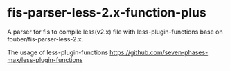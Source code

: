 # fis-parser-less-2.x-function-plus
A parser for fis to compile less(v2.x) file with less-plugin-functions base on fouber/fis-parser-less-2.x.

The usage of less-plugin-functions
https://github.com/seven-phases-max/less-plugin-functions
